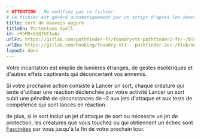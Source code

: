 ```yaml
---
# ATTENTION : Ne modifiez pas ce fichier
# Ce fichier est généré automatiquement par un script d'après les données du module Foundry VTT officiel et de sa traduction
title: Sort de mauvais augure
titleEn: Portentous Spell
id: rRbMOxX1QTHIIwAi
urlFr: https://gitlab.com/pathfinder-fr/foundryvtt-pathfinder2-fr/-/blob/master/data/feats/rRbMOxX1QTHIIwAi.htm
urlEn: https://gitlab.com/hooking/foundry-vtt---pathfinder-2e/-/blob/master/packs/data/feats.db/portentous-spell.json
layout: dons
---
```

Votre incantation est emplie de lumières étranges, de gestes ésotériques et d'autres effets captivants qui déconcertent vos ennemis.

Si votre prochaine action consiste à Lancer un sort, chaque créature qui tente d'utiliser une réaction déclenchée par votre activité Lancer un sort subit une pénalité de circonstances de –2 aux jets d'attaque et aux tests de compétence qui sont lancés en réaction.

de plus, si le sort inclut un jet d'attaque de sort ou nécessite un jet de protection, les créatures que vous touchez ou qui obtiennent un échec sont [Fascinées](../conditions/fasciné.html) par vous jusqu'à la fin de votre prochain tour.
